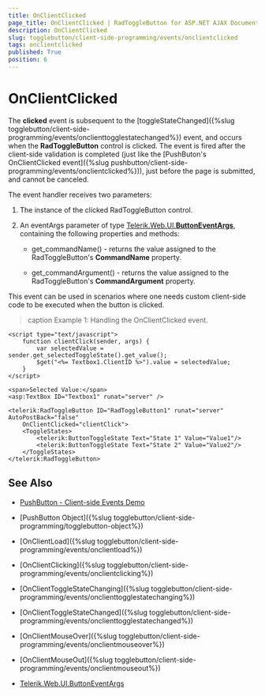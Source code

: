 ```yaml
---
title: OnClientClicked
page_title: OnClientClicked | RadToggleButton for ASP.NET AJAX Documentation
description: OnClientClicked
slug: togglebutton/client-side-programming/events/onclientclicked
tags: onclientclicked
published: True
position: 6
---
```


# OnClientClicked

The **clicked** event is subsequent to the [toggleStateChanged]({%slug togglebutton/client-side-programming/events/onclienttogglestatechanged%}) event, and occurs when the **RadToggleButton** control is clicked. The event is fired after the client-side validation is completed (just like the [PushButon's OnClientClicked event]({%slug pushbutton/client-side-programming/events/onclientclicked%})), just before the page is submitted, and cannot be canceled.

The event handler receives two parameters:

1. The instance of the clicked RadToggleButton control.

1. An eventArgs parameter of type [Telerik.Web.UI.**ButtonEventArgs**](https://docs.telerik.com/devtools/aspnet-ajax/api/client/args/Telerik.Web.UI.ButtonEventArgs), containing the following properties and methods:

	* get_commandName() - returns the value assigned to the RadToggleButton's **CommandName** property.

	* get_commandArgument() - returns the value assigned to the RadToggleButton's **CommandArgument** property.

This event can be used in scenarios where one needs custom client-side code to be executed when the button is clicked. 

>caption Example 1: Handling the OnClientClicked event.

````ASP.NET
<script type="text/javascript">
    function clientClick(sender, args) {
        var selectedValue = sender.get_selectedToggleState().get_value();
        $get("<%= Textbox1.ClientID %>").value = selectedValue;
    }
</script>

<span>Selected Value:</span>
<asp:TextBox ID="Textbox1" runat="server" />

<telerik:RadToggleButton ID="RadToggleButton1" runat="server" AutoPostBack="false"
    OnClientClicked="clientClick">
    <ToggleStates>
        <telerik:ButtonToggleState Text="State 1" Value="Value1"/>
        <telerik:ButtonToggleState Text="State 2" Value="Value2"/>
    </ToggleStates>
</telerik:RadToggleButton>
````

## See Also

 * [PushButton - Client-side Events Demo](https://demos.telerik.com/aspnet-ajax/togglebutton/client-side-api/client-side-events/defaultcs.aspx)

 * [PushButton Object]({%slug togglebutton/client-side-programming/togglebutton-object%})
 
 * [OnClientLoad]({%slug togglebutton/client-side-programming/events/onclientload%})
 
 * [OnClientClicking]({%slug togglebutton/client-side-programming/events/onclientclicking%})

 * [OnClientToggleStateChanging]({%slug togglebutton/client-side-programming/events/onclienttogglestatechanging%})

 * [OnClientToggleStateChanged]({%slug togglebutton/client-side-programming/events/onclienttogglestatechanged%})
 
 * [OnClientMouseOver]({%slug togglebutton/client-side-programming/events/onclientmouseover%})
 
 * [OnClientMouseOut]({%slug togglebutton/client-side-programming/events/onclientmouseout%})
 
 * [Telerik.Web.UI.ButtonEventArgs](https://docs.telerik.com/devtools/aspnet-ajax/api/client/args/Telerik.Web.UI.ButtonEventArgs)
